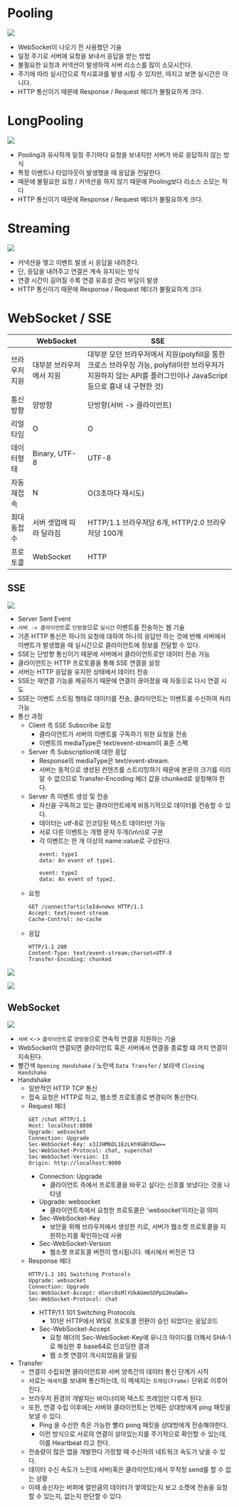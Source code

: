 # Pooling
![](https://img1.daumcdn.net/thumb/R1280x0/?scode=mtistory2&fname=https%3A%2F%2Fblog.kakaocdn.net%2Fdn%2FdD5Sry%2FbtrG6Xhv3kQ%2FunJPhTb24eySmpab9OviCk%2Fimg.png)
- WebSocket이 나오기 전 사용했던 기술
- 일정 주기로 서버에 요청을 보내서 응답을 받는 방법
- 불필요한 요청과 커넥션이 발생하여 서버 리소스를 많이 소모시킨다.
- 주기에 따라 실시간으로 착시효과를 발생 시킬 수 있지만, 따지고 보면 실시간은 아니다.
- HTTP 통신이기 때문에 Response / Request 헤더가 불필요하게 크다.

# LongPooling
![](https://img1.daumcdn.net/thumb/R1280x0/?scode=mtistory2&fname=https%3A%2F%2Fblog.kakaocdn.net%2Fdn%2FzxnyF%2FbtrG8r3vJmV%2FB10zbZkayqRkNZnnlF50I1%2Fimg.png)
- Pooling과 유사하게 일정 주기마다 요청을 보내지만 서버가 바로 응답하지 않는 방식
- 특정 이벤트나 타임아웃이 발생했을 때 응답을 전달한다.
- 때문에 불필요한 요청 / 커넥션을 하지 않기 때문에 Pooling보다 리소스 소모는 적다
- HTTP 통신이기 때문에 Response / Request 헤더가 불필요하게 크다.

# Streaming
![](https://img1.daumcdn.net/thumb/R1280x0/?scode=mtistory2&fname=https%3A%2F%2Fblog.kakaocdn.net%2Fdn%2FpmsKD%2FbtrG9laqiAH%2F750kNT2TaEknEcTjqBwTBk%2Fimg.png)
- 커넥션을 맺고 이벤트 발생 시 응답을 내려준다.
- 단, 응답을 내려주고 연결은 계속 유지되는 방식
- 연결 시간이 길어질 수록 연결 유효성 관리 부담이 발생
- HTTP 통신이기 때문에 Response / Request 헤더가 불필요하게 크다.

# WebSocket / SSE
||WebSocket|SSE|
|---|---|---|
|브라우저 지원|대부분 브라우저에서 지원|대부분 모던 브라우저에서 지원(polyfill을 통한 크로스 브라우징 가능, polyfill이란 브라우저가 지원하지 않는 API를 플러그인이나 JavaScript 등으로 흉내 내 구현한 것)|
|통신 방향|양방향|단방향(서버 -> 클라이언트)|
|리얼 타임|O|O|
|데이터형태|Binary, UTF-8|UTF-8|
|자동 재접속|N|O(3초마다 재시도)|
|최대 동접 수|서버 셋업에 따라 달라짐|HTTP/1.1 브라우저당 6개, HTTP/2.0 브라우저당 100개|
|프로토콜|WebSocket|HTTP|

## SSE
![](https://velog.velcdn.com/images/alswn9938/post/d466fefc-6fb4-4c1c-b7e9-7f28e4d7b8af/image.png)
- Server Sent Event
- `서버 -> 클라이언트`로 `단방향`으로 `실시간` 이벤트를 전송하는 웹 기술
- 기존 HTTP 통신은 하나의 요청에 대하여 하나의 응답만 하는 것에 반해 서버에서 이벤트가 발생했을 때 실시간으로 클라이언트에 정보를 전달할 수 있다.
- SSE는 단방향 통신이기 때문에 서버에서 클라이언트로만 데이터 전송 가능
- 클라이언트는 HTTP 프로토콜을 통해 SSE 연결을 설정
- 서버는 HTTP 응답을 유지한 상태에서 데이터 전송
- SSE는 재연결 기능을 제공하기 때문에 연결이 끊어졌을 때 자동으로 다시 연결 시도
- SSE는 이벤트 스트림 형태로 데이터를 전송, 클라이언트는 이벤트를 수신하여 처리가능
- 통신 과정
    - Client 측 SSE Subscribe 요청
        - 클라이언트가 서버의 이벤트를 구독하기 위한 요청을 전송
        - 이벤트의 mediaType은 text/event-stream이 표준 스펙
    - Server 측 Subscription에 대한 응답
        - Response의 mediaType은 text/event-stream.
        - 서버는 동적으로 생성된 컨텐츠를 스트리밍하기 때문에 본문의 크기를 미리 알 수 없으므로 Transfer-Encoding 헤더 값을 chunked로 설정해야 한다.
    - Server 측 이벤트 생성 및 전송
        - 자신을 구독하고 있는 클라이언트에게 비동기적으로 데이터를 전송할 수 있다.
        - 데이터는 utf-8로 인코딩된 텍스트 데이터만 가능
        - 서로 다른 이벤트는 개행 문자 두개(\n\n)로 구분
        - 각 이벤트는 한 개 이상의 name:value로 구성된다.
            ~~~
            event: type1
            data: An event of type1.

            event: type2
            data: An event of type2.
            ~~~
    - 요청
        ~~~
        GET /connect?articleId=news HTTP/1.1
        Accept: text/event-stream
        Cache-Control: no-cache
        ~~~
    - 응답
        ~~~
        HTTP/1.1 200
        Content-Type: text/event-stream;charset=UTF-8
        Transfer-Encoding: chunked
        ~~~


![](https://amaran-th.github.io/static/b4d730418c22cda965ad10ebcdf37d93/eb2af/1.png)

![](https://amaran-th.github.io/static/8e438c9529721236dbd1709fd1ae2bcd/eb2af/2.png)

## WebSocket
![](https://img1.daumcdn.net/thumb/R1280x0/?scode=mtistory2&fname=https%3A%2F%2Fblog.kakaocdn.net%2Fdn%2FdDiLTo%2FbtrG4Iebgdo%2F8KL22qu1Iu4rQ1YJlziWY1%2Fimg.png)
- `서버` \<\-\> `클라이언트`로 `양방향`으로 연속적 연결을 지원하는 기술
- WebSocket이 연결되면 클라이언트 혹은 서버에서 연결을 종료할 떄 까지 연결이 지속된다.
- 빨간색 `Opening Handshake` / 노란색 `Data Transfer` / 보라색 `Closing Handshake`
- Handshake
    - 일반적인 HTTP TCP 통신
    - 접속 요청은 HTTP로 하고, 웹소켓 프로토콜로 변경되어 통신한다.
    - Request 헤더
        ~~~
        GET /chat HTTP/1.1
        Host: localhost:8080
        Upgrade: websocket
        Connection: Upgrade
        Sec-WebSocket-Key: x3JJHMbDL1EzLkh9GBhXDw==
        Sec-WebSocket-Protocol: chat, superchat
        Sec-WebSocket-Version: 13
        Origin: http://localhost:9000
        ~~~
        - Connection: Upgrade 
            - 클라이언트 측에서 프로토콜을 바꾸고 싶다는 신호를 보냈다는 것을 나타냄
        - Upgrade: websocket
            - 클라이언트측에서 요청한 프로토콜은 'websocket’이라는걸 의미
        - Sec-WebSocket-Key
            - 보안을 위해 브라우저에서 생성한 키로, 서버가 웹소켓 프로토콜을 지원하는지를 확인하는데 사용
        - Sec-WebSocket-Version
            - 웹소켓 프로토콜 버전이 명시됩니다. 예시에서 버전은 13
    - Response 헤더
        ~~~
        HTTP/1.1 101 Switching Protocols
        Upgrade: websocket
        Connection: Upgrade
        Sec-WebSocket-Accept: HSmrc0sMlYUkAGmm5OPpG2HaGWk=
        Sec-WebSocket-Protocol: chat
        ~~~
        - HTTP/1.1 101 Switching Protocols
            - 101은 HTTP에서 WS로 프로토콜 전환이 승인 되었다는 응답코드
        - Sec-WebSocket-Accept
            - 요청 헤더의 Sec-WebSocket-Key에 유니크 아이디를 더해서 SHA-1로 해싱한 후 base64로 인코딩한 결과
            - 웹 소켓 연결이 개시되었음을 알림
- Transfer
    - 연결이 수립되면 클라이언트와 서버 양측간의 데이터 통신 단계가 시작
    - 서로는 `메세지`를 보내며 통신하는데, 이 메세지는 `프레임(Frame)` 단위로 이루어진다.
    - 브라우저 환경의 개발자는 바이너리와 텍스트 프레임만 다루게 된다.
    - 또한, 연결 수립 이후에는 서버와 클라이언트는 언제든 상대방에게 ping 패킷을 보낼 수 있다.
        - Ping 을 수신한 측은 가능한 빨리 pong 패킷을 상대방에게 전송해야한다.
        - 이런 방식으로 서로의 연결이 살아있는지를 주기적으로 확인할 수 있는데, 이를 Heartbeat 라고 한다.
    - 전송량이 많은 앱을 개발한다 가정할 때 수신자의 네트워크 속도가 낮을 수 있다.
    - 데이터 수신 속도가 느린데 서버(혹은 클라이언트)에서 무작정 send를 할 수 없는 상황
    - 이때 송신자는 버퍼에 얼만큼의 데이터가 쌓여있는지 보고 소켓에 전송을 요청할 수 있는지, 없는지 판단할 수 있다.
